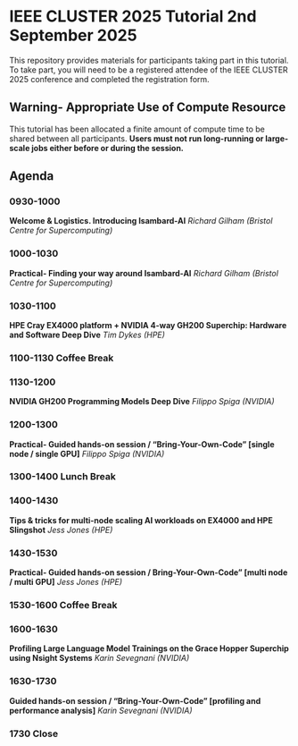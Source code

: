 # IEEE CLUSTER 2025 Tutorial 2nd September 2025

This repository provides materials for participants taking part in this tutorial. To take part, you will need to be a registered attendee of the IEEE CLUSTER 2025 conference and completed the registration form.

## Warning- Appropriate Use of Compute Resource

This tutorial has been allocated a finite amount of compute time to be shared between all participants. **Users must not run long-running or large-scale jobs either before or during the session.** 

## Agenda

### 0930-1000
**Welcome & Logistics. Introducing Isambard-AI** *Richard Gilham (Bristol Centre for Supercomputing)*

### 1000-1030
**Practical- Finding your way around Isambard-AI** *Richard Gilham (Bristol Centre for Supercomputing)*

### 1030-1100
**HPE Cray EX4000 platform + NVIDIA 4-way GH200 Superchip: Hardware and Software Deep Dive** *Tim Dykes (HPE)*

### 1100-1130 Coffee Break

### 1130-1200
**NVIDIA GH200 Programming Models Deep Dive** *Filippo Spiga (NVIDIA)*

### 1200-1300
**Practical- Guided hands-on session / “Bring-Your-Own-Code” [single node / single GPU]** *Filippo Spiga (NVIDIA)*

### 1300-1400 Lunch Break

### 1400-1430
**Tips & tricks for multi-node scaling AI workloads on EX4000 and HPE Slingshot** *Jess Jones (HPE)*

### 1430-1530
**Practical- Guided hands-on session / Bring-Your-Own-Code” [multi node / multi GPU]** *Jess Jones (HPE)*

### 1530-1600 Coffee Break

### 1600-1630
**Profiling Large Language Model Trainings on the Grace Hopper Superchip using Nsight Systems** *Karin Sevegnani (NVIDIA)*

### 1630-1730
**Guided hands-on session / “Bring-Your-Own-Code” [profiling and performance analysis]** *Karin Sevegnani (NVIDIA)*

### 1730 Close
